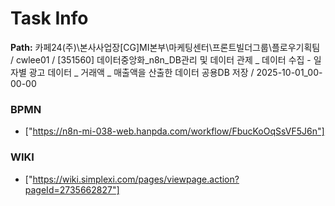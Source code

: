 # Task Info

**Path:** 카페24(주)\본사사업장\[CG]MI본부\마케팅센터\프론트빌더그룹\플로우기획팀 / cwlee01 / [351560] 데이터중앙화_n8n_DB관리 및 데이터 관제 _ 데이터 수집 - 일자별 광고 데이터 _ 거래액 _ 매출액을 산출한 데이터 공용DB 저장 / 2025-10-01_00-00-00

### BPMN
- ["https://n8n-mi-038-web.hanpda.com/workflow/FbucKoOqSsVF5J6n"]

### WIKI
- ["https://wiki.simplexi.com/pages/viewpage.action?pageId=2735662827"]

